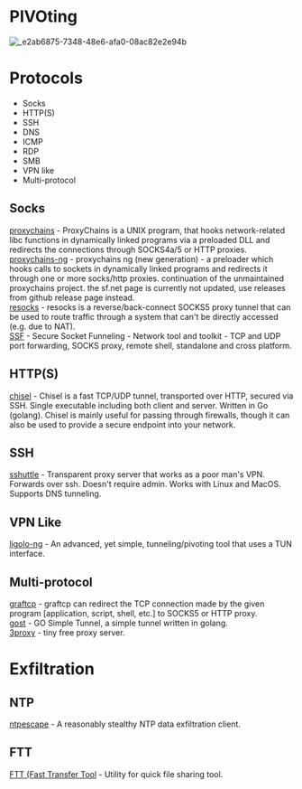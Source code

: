 # PIVOting
![_e2ab6875-7348-48e6-afa0-08ac82e2e94b](https://github.com/szybnev/pivoting/assets/32132485/68b731fd-7ae1-4841-93cd-9f0ba2412737)


# Protocols
- Socks
- HTTP(S)
- SSH
- DNS
- ICMP
- RDP
- SMB
- VPN like
- Multi-protocol

## Socks
[proxychains](https://github.com/haad/proxychains) - ProxyChains is a UNIX program, that hooks network-related libc functions in dynamically linked programs via a preloaded DLL and redirects the connections through SOCKS4a/5 or HTTP proxies.<br>
[proxychains-ng](https://github.com/rofl0r/proxychains-ng) - proxychains ng (new generation) - a preloader which hooks calls to sockets in dynamically linked programs and redirects it through one or more socks/http proxies. continuation of the unmaintained proxychains project. the sf.net page is currently not updated, use releases from github release page instead.<br>
[resocks](https://github.com/RedTeamPentesting/resocks) - resocks is a reverse/back-connect SOCKS5 proxy tunnel that can be used to route traffic through a system that can't be directly accessed (e.g. due to NAT).<br>
[SSF](https://github.com/securesocketfunneling/ssf) - Secure Socket Funneling - Network tool and toolkit - TCP and UDP port forwarding, SOCKS proxy, remote shell, standalone and cross platform.

## HTTP(S)
[chisel](https://github.com/jpillora/chisel) - Chisel is a fast TCP/UDP tunnel, transported over HTTP, secured via SSH. Single executable including both client and server. Written in Go (golang). Chisel is mainly useful for passing through firewalls, though it can also be used to provide a secure endpoint into your network.


## SSH
[sshuttle](https://github.com/sshuttle/sshuttle) - Transparent proxy server that works as a poor man's VPN. Forwards over ssh. Doesn't require admin. Works with Linux and MacOS. Supports DNS tunneling.

## VPN Like
[ligolo-ng](https://github.com/nicocha30/ligolo-ng) - An advanced, yet simple, tunneling/pivoting tool that uses a TUN interface.

## Multi-protocol
[graftcp](https://github.com/hmgle/graftcp) - graftcp can redirect the TCP connection made by the given program [application, script, shell, etc.] to SOCKS5 or HTTP proxy.<br>
[gost](https://github.com/ginuerzh/gost) - GO Simple Tunnel, a simple tunnel written in golang.<br>
[3proxy](https://github.com/3proxy/3proxy) - tiny free proxy server.

# Exfiltration
## NTP
[ntpescape](https://github.com/evallen/ntpescape) - A reasonably stealthy NTP data exfiltration client.
## FTT
[FTT (Fast Transfer Tool](https://github.com/SidneyJob/FTT) -  Utility for quick file sharing tool. 

